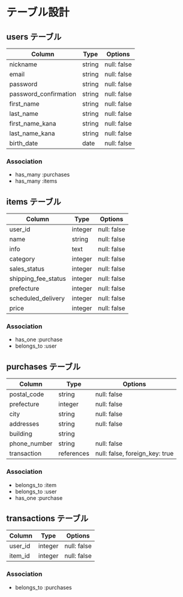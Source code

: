 # テーブル設計

## users テーブル

| Column                | Type    | Options     |
| --------------------- | ------- | ----------- |
| nickname              | string  | null: false |
| email                 | string  | null: false |
| password              | string  | null: false |
| password_confirmation | string  | null: false |
| first_name            | string  | null: false |
| last_name             | string  | null: false |
| first_name_kana       | string  | null: false |
| last_name_kana        | string  | null: false |
| birth_date            | date    | null: false |

### Association

- has_many :purchases
- has_many :items


## items テーブル

| Column              | Type        | Options     |
| ------------------- | ----------- | ----------- |
| user_id             | integer     | null: false |
| name                | string      | null: false |
| info                | text        | null: false |
| category            | integer     | null: false |
| sales_status        | integer     | null: false |
| shipping_fee_status | integer     | null: false |
| prefecture          | integer     | null: false |
| scheduled_delivery  | integer     | null: false |
| price               | integer     | null: false |

### Association

- has_one :purchase
- belongs_to :user


## purchases テーブル

| Column         | Type        | Options                        |
| -------------- | ----------- | ------------------------------ |
| postal_code    | string      | null: false                    |
| prefecture     | integer     | null: false                    |
| city           | string      | null: false                    |
| addresses      | string      | null: false                    |
| building       | string      |                                |
| phone_number   | string      | null: false                    |
| transaction    | references  | null: false, foreign_key: true |


### Association

- belongs_to :item
- belongs_to :user
- has_one :purchase


## transactions テーブル

| Column  | Type    | Options     |
| ------- | ------- | ----------- |
| user_id | integer | null: false |
| item_id | integer | null: false |

### Association

- belongs_to :purchases

